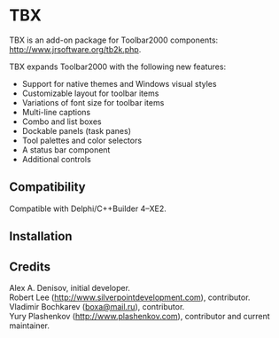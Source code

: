 TBX
===

TBX is an add-on package for Toolbar2000 components: http://www.jrsoftware.org/tb2k.php.

TBX expands Toolbar2000 with the following new features:

* Support for native themes and Windows visual styles
* Customizable layout for toolbar items
* Variations of font size for toolbar items
* Multi-line captions
* Combo and list boxes
* Dockable panels (task panes)
* Tool palettes and color selectors
* A status bar component
* Additional controls


Compatibility
-------------

Compatible with Delphi/C++Builder 4–XE2.


Installation
------------




Credits
-------

Alex A. Denisov, initial developer.  
Robert Lee (http://www.silverpointdevelopment.com), contributor.  
Vladimir Bochkarev (boxa@mail.ru), contributor.  
Yury Plashenkov (http://www.plashenkov.com), contributor and current maintainer.
